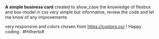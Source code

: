 **A simple business card**
created to show_case the knowledge of flexbox and box-model in css
very simple but informative, review the code and let me know of any improvements

very responsive and colors chosen from https://coolors.co/
! Happy coding..
#Hitherto#
